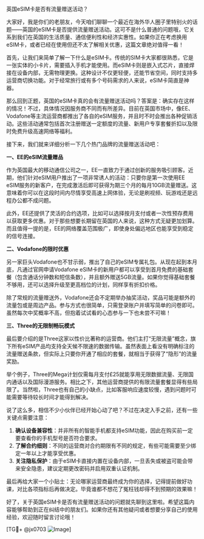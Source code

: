 英国eSIM卡是否有流量赠送活动？

大家好，我是你们的老朋友，今天咱们聊聊一个最近在海外华人圈子里特别火的话题——英国的eSIM卡是否提供流量赠送活动。这可不是什么普通的问题哦，它关系到我们在英国的生活质量、通信便利性和经济实惠性。如果你正在考虑换用eSIM卡，或者已经在使用但还不太了解相关优惠，这篇文章绝对值得一看！

首先，让我们来简单了解一下什么是eSIM卡。传统的SIM卡大家都很熟悉，它是一张实体的小卡片，需要插入手机才能使用。而eSIM卡则是嵌入式芯片，直接焊接在设备内部，无需物理更换。这种设计不仅更轻便，还能节省空间，同时支持多运营商切换功能。对于经常旅行或有多个号码需求的人来说，eSIM卡简直是神器。

那么回到正题，英国的eSIM卡真的会有流量赠送活动吗？答案是：确实存在这样的情况！不过，具体情况因服务商不同而有所差异。目前在英国市场中，像EE、Vodafone等主流运营商都推出了各自的eSIM服务，并且时不时会推出各种促销活动。这些活动通常包括首次注册赠送一定额度的流量、新用户专享套餐折扣以及限时免费升级高速网络等福利。

接下来，我们就来详细分析一下几个热门品牌的流量赠送活动吧：

**一、EE的eSIM流量赠品**

作为英国最大的移动通信公司之一，EE一直致力于通过创新的服务吸引顾客。近期，他们针对eSIM用户推出了一项非常诱人的活动：只要你是第一次使用EE eSIM服务的新客户，在完成激活后即可获得为期三个月的每月10GB流量赠送。这意味着你可以在这段时间内尽情享受高速上网体验，无论是刷视频、玩游戏还是远程办公都不成问题。

此外，EE还提供了灵活的合约选项，比如可以选择按月支付或者一次性预存费用以获取更多优惠。对于那些想要长期留在英国的人来说，这种方式无疑更加划算。而且值得一提的是，EE的网络覆盖范围极广，即使身处偏远地区也能享受到稳定的信号连接。

**二、Vodafone的限时优惠**

另一家巨头Vodafone也不甘示弱，推出了自己的eSIM专属礼包。从现在起到本月底，凡通过官网申请Vodafone eSIM卡的新用户都可以享受到首月免费的基础套餐（包含通话分钟数和短信条数），并且额外赠送5GB流量。如果你觉得基础套餐不够用，还可以选择升级至更高档位的计划，同样享有折扣价格。

除了常规的流量赠送外，Vodafone还会不定期举办抽奖活动，奖品可能是额外的流量包或是周边产品。参与方式也很简单，只需登录账户并填写简单的问卷即可。虽然每次中奖概率不高，但抱着试试看的心态参与一下也未尝不可嘛！

**三、Three的无限制畅玩模式**

最后要介绍的是Three这家以性价比著称的运营商。他们主打“无限流量”概念，旗下所有eSIM产品均支持全天候不限速的数据传输。虽然表面上看没有明确标注的流量赠送条款，但实际上只要你开通了相应的套餐，就相当于获得了“隐形”的流量奖励。

举个例子，Three的Mega计划仅需每月支付£25就能享用无限数据流量、无限国内通话以及国际漫游服务。相比之下，其他运营商提供的有限流量套餐显得有些局限了。当然啦，Three也有自己的小缺点，比如客服响应速度较慢，遇到问题时可能需要等待较长时间才能得到解决。

说了这么多，相信不少小伙伴已经开始心动了吧？不过在决定入手之前，还有一些关键点需要注意：

1. **确认设备兼容性**：并非所有的智能手机都支持eSIM功能，因此在购买前一定要查看你的手机型号是否符合要求。
2. **了解合约细则**：不同的运营商对合约期限有不同的规定，有些可能需要至少绑定一年以上才能享受优惠。
3. **关注隐私保护**：由于eSIM卡直接内置在设备内部，一旦丢失或被盗可能会带来安全隐患，建议定期更改密码并启用双重认证机制。

最后再给大家一个小贴士：无论哪家运营商最终成为你的选择，记得提前做好功课，对比各项指标后再做决定。毕竟谁都不想花了冤枉钱却得不到预期的效果嘛！

好了，关于英国eSIM卡是否有流量赠送活动的问题就先聊到这里啦。希望这篇内容能够帮助到正在纠结中的朋友们。如果你还有其他疑问或者想要分享自己的使用经验，欢迎随时留言讨论哦！

[TG💪+ @jx0703 ![Image](https://github.com/user-attachments/assets/dbca1d08-cadb-493c-b0ec-ad6f7a83f270)]